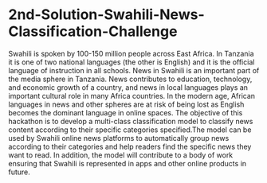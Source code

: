 # 2nd-Solution-Swahili-News-Classification-Challenge
Swahili is spoken by 100-150 million people across East Africa. In Tanzania it is one of two national languages (the other is English) and it is the official language of instruction in all schools. News in Swahili is an important part of the media sphere in Tanzania.  News contributes to education, technology, and economic growth of a country, and news in local languages plays an important cultural role in many Africa countries. In the modern age, African languages in news and other spheres are at risk of being lost as English becomes the dominant language in online spaces.  The objective of this hackathon is to develop a multi-class classification model to classify news content according to their specific categories specified.The model can be used by Swahili online news platforms to automatically group news according to their categories and help readers find the specific news they want to read. In addition, the model will contribute to a body of work ensuring that Swahili is represented in apps and other online products in future.
